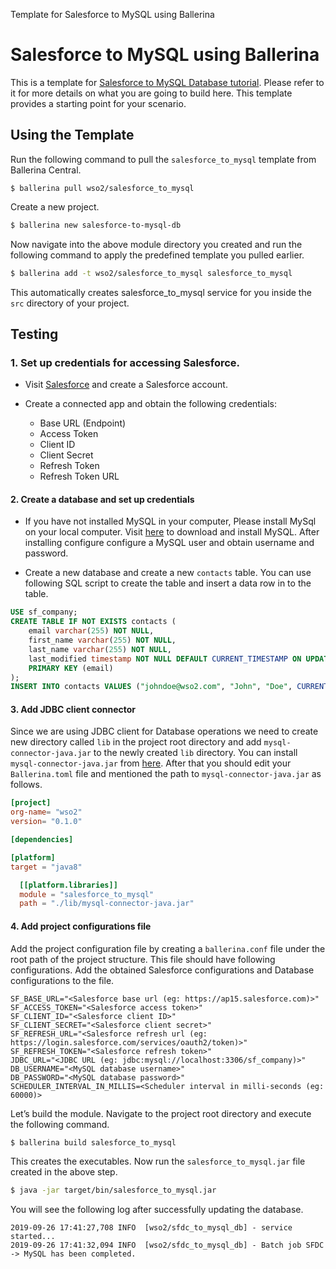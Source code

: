 Template for Salesforce to MySQL using Ballerina

# Salesforce to MySQL using Ballerina 

This is a template for [Salesforce to MySQL Database tutorial](https://ei.docs.wso2.com/en/7.0.0/ballerina-integrator/learn/tutorials/saas-integrations/sfdc46/salesforce-to-mysql-db/1/). Please refer to it for more details on what you are going to build here. This template provides a starting point for your scenario. 

## Using the Template

Run the following command to pull the `salesforce_to_mysql` template from Ballerina Central.

```
$ ballerina pull wso2/salesforce_to_mysql
```

Create a new project.

```bash
$ ballerina new salesforce-to-mysql-db
```

Now navigate into the above module directory you created and run the following command to apply the predefined template you pulled earlier.

```bash
$ ballerina add -t wso2/salesforce_to_mysql salesforce_to_mysql
```

This automatically creates salesforce_to_mysql service for you inside the `src` directory of your project.  

## Testing

### 1. Set up credentials for accessing Salesforce.

- Visit [Salesforce](https://www.salesforce.com) and create a Salesforce account.

- Create a connected app and obtain the following credentials:
    - Base URL (Endpoint)
    - Access Token
    - Client ID
    - Client Secret
    - Refresh Token
    - Refresh Token URL
    
#### 2. Create a database and set up credentials

- If you have not installed MySQL in your computer, Please install MySql on your local computer.
Visit [here](https://dev.mysql.com/downloads/) to download and install MySQL. After installing configure configure
a MySQL user and obtain username and password.

- Create a new database and create a new `contacts` table. You can use following SQL script to create the table
and insert a data row in to the table.
```SQL
USE sf_company;
CREATE TABLE IF NOT EXISTS contacts (
    email varchar(255) NOT NULL,
    first_name varchar(255) NOT NULL,
    last_name varchar(255) NOT NULL,
    last_modified timestamp NOT NULL DEFAULT CURRENT_TIMESTAMP ON UPDATE CURRENT_TIMESTAMP,
    PRIMARY KEY (email)
);
INSERT INTO contacts VALUES ("johndoe@wso2.com", "John", "Doe", CURRENT_TIMESTAMP);
```

#### 3. Add JDBC client connector

Since we are using JDBC client for Database operations we need to create new directory called `lib` in the project
root directory and add `mysql-connector-java.jar` to the newly created `lib` directory. You can install
`mysql-connector-java.jar` from [here](https://dev.mysql.com/downloads/connector/j/). After that you should edit
your `Ballerina.toml` file and mentioned the path to `mysql-connector-java.jar` as follows.

```toml
[project]
org-name= "wso2"
version= "0.1.0"

[dependencies]

[platform]
target = "java8"

  [[platform.libraries]]
  module = "salesforce_to_mysql"
  path = "./lib/mysql-connector-java.jar"
```

#### 4. Add project configurations file

Add the project configuration file by creating a `ballerina.conf` file under the root path of the project structure.
This file should have following configurations. Add the obtained Salesforce configurations and Database
configurations to the file.

```
SF_BASE_URL="<Salesforce base url (eg: https://ap15.salesforce.com)>"
SF_ACCESS_TOKEN="<Salesforce access token>"
SF_CLIENT_ID="<Salesforce client ID>"
SF_CLIENT_SECRET="<Salesforce client secret>"
SF_REFRESH_URL="<Salesforce refresh url (eg: https://login.salesforce.com/services/oauth2/token)>"
SF_REFRESH_TOKEN="<Salesforce refresh token>"
JDBC_URL="<JDBC URL (eg: jdbc:mysql://localhost:3306/sf_company)>"
DB_USERNAME="<MySQL database username>"
DB_PASSWORD="<MySQL database password>"
SCHEDULER_INTERVAL_IN_MILLIS=<Scheduler interval in milli-seconds (eg: 60000)>
```

Let’s build the module. Navigate to the project root directory and execute the following command.

```bash
$ ballerina build salesforce_to_mysql
```

This creates the executables. Now run the `salesforce_to_mysql.jar` file created in the above step.

```bash
$ java -jar target/bin/salesforce_to_mysql.jar
```

You will see the following log after successfully updating the database.

```
2019-09-26 17:41:27,708 INFO  [wso2/sfdc_to_mysql_db] - service started...
2019-09-26 17:41:32,094 INFO  [wso2/sfdc_to_mysql_db] - Batch job SFDC -> MySQL has been completed.
```
